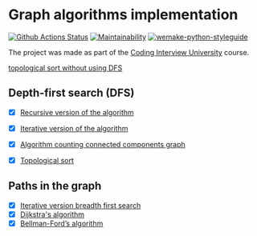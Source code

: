 #  Graph algorithms implementation

[![Github Actions Status](https://github.com/dosart/Graph_algorithms/workflows/Python%20CI/badge.svg)](https://github.com/dosart/Graph_algorithms/actions)
[![Maintainability](https://api.codeclimate.com/v1/badges/f030e19f6dd7f8da07f2/maintainability)](https://codeclimate.com/github/dosart/Graph_algorithms/maintainability)
[![wemake-python-styleguide](https://img.shields.io/badge/style-wemake-000000.svg)](https://github.com/wemake-services/wemake-python-styleguide)

The project was made as part of the [Coding Interview University](https://github.com/Ilyushin/google-interview-university) course.



[topological sort without using DFS](https://github.com/dosart/Graph_algorithms/blob/master/graph_algorithms/algorithms/topological_sort.py)


## Depth-first search (DFS)

- [x] [Recursive version of the algorithm](https://github.com/dosart/Graph_algorithms/blob/master/graph_algorithms/algorithms/dfs/dfs_recursion.py)
- [x] [Iterative version of the algorithm](https://github.com/dosart/Graph_algorithms/blob/master/graph_algorithms/algorithms/dfs/dfs_iterative.py)
- [x] [Algorithm counting connected components graph](https://github.com/dosart/Graph_algorithms/blob/master/graph_algorithms/algorithms/dfs/connected_components.py)
- [x] [Topological sort](https://github.com/dosart/Graph_algorithms/blob/master/graph_algorithms/algorithms/dfs/topological_sort.py)


## Paths in the graph
- [x] [Iterative version breadth first search](https://github.com/dosart/Graph_algorithms/blob/master/graph_algorithms/algorithms/bfs/bfs.py)
- [x] [Dijkstra's algorithm](https://github.com/dosart/Graph_algorithms/blob/master/graph_algorithms/algorithms/dijkstra/dijkstra.py)
- [x] [Bellman-Ford’s algorithm](https://github.com/dosart/Graph_algorithms/blob/master/graph_algorithms/algorithms/bellman_ford/bellman_ford.py)
